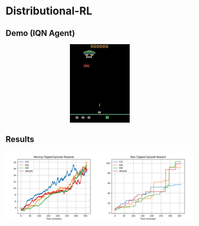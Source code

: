 # Distributional-RL


## Demo (IQN Agent)

<p align="center">
  <img src="results/demo.gif" >
</p>  

## Results

<p align="center">
  <img src="results/result.png" >
</p>  